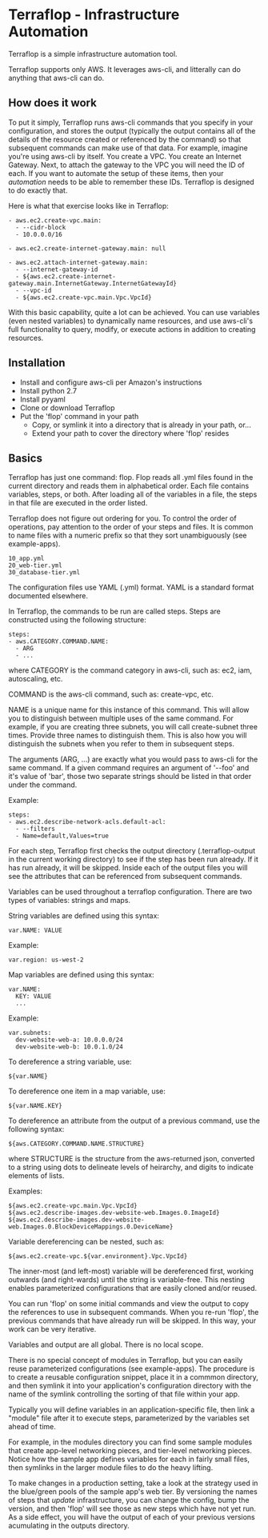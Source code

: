 # Terraflop - Infrastructure Automation

Terraflop is a simple infrastructure automation tool.

Terraflop supports only AWS. It leverages aws-cli,
and litterally can do anything that aws-cli can do.

## How does it work

To put it simply, Terraflop runs aws-cli commands that you specify
in your configuration, and stores the output (typically the output
contains all of the details of the resource created or referenced by
the command) so that subsequent commands can make use of that data.
For example, imagine you're using
aws-cli by itself. You create a VPC. You create an Internet Gateway. Next, to
attach the gateway to the VPC you will need the ID of each.
If you want to automate the setup of these items, then your _automation_
needs to be able to remember these IDs. Terraflop is designed to
do exactly that.

Here is what that exercise looks like in Terraflop:

    - aws.ec2.create-vpc.main:
      - --cidr-block
      - 10.0.0.0/16
    
    - aws.ec2.create-internet-gateway.main: null
    
    - aws.ec2.attach-internet-gateway.main:
      - --internet-gateway-id
      - ${aws.ec2.create-internet-gateway.main.InternetGateway.InternetGatewayId}
      - --vpc-id
      - ${aws.ec2.create-vpc.main.Vpc.VpcId}

With this basic capability, quite a lot can be achieved. You can
use variables (even nested variables) to dynamically name resources,
and use aws-cli's full functionality to query, modify, or execute actions
in addition to creating resources.

## Installation

- Install and configure aws-cli per Amazon's instructions
- Install python 2.7
- Install pyyaml
- Clone or download Terraflop
- Put the 'flop' command in your path
   - Copy, or symlink it into a directory that is already
     in your path, or...
   - Extend your path to cover the directory where 'flop' resides

## Basics

Terraflop has just one command: flop. Flop reads all .yml files found
in the current directory and reads them in alphabetical order. Each
file contains variables, steps, or both. After loading all of the
variables in a file, the steps in that file are executed in the
order listed.

Terraflop does not figure out ordering for you. To control the
order of operations, pay attention to the order of your steps and
files. It is common to name files with a numeric prefix so that
they sort unambiguously (see example-apps).

    10_app.yml
    20_web-tier.yml
    30_database-tier.yml

The configuration files use YAML (.yml) format. YAML is a
standard format documented elsewhere.

In Terraflop, the commands to be run are called steps. Steps are
constructed using the following structure:

    steps:
    - aws.CATEGORY.COMMAND.NAME:
      - ARG
      - ...

where CATEGORY is the command category in aws-cli, such as:
ec2, iam, autoscaling, etc.

COMMAND is the aws-cli command, such as: create-vpc, etc.

NAME is a unique name for this instance of this command. This will
allow you to distinguish between multiple uses of the same command.
For example, if you are creating three subnets, you will call
create-subnet three times. Provide three names to distinguish them.
This is also how you will distinguish the subnets when you refer
to them in subsequent steps.

The arguments (ARG, ...) are exactly what you would pass to aws-cli for
the same command. If a given command requires an argument of '--foo'
and it's value of 'bar', those two separate strings should be listed in that
order under the command.

Example:

    steps:
    - aws.ec2.describe-network-acls.default-acl:
      - --filters
      - Name=default,Values=true

For each step, Terraflop first checks the output directory
(.terraflop-output in the current working directory) to see if
the step has been run already. If it has run already, it will be
skipped. Inside each of the output files you will see the attributes
that can be referenced from subsequent commands.

Variables can be used throughout a terraflop configuration. There
are two types of variables: strings and maps.

String variables are defined using this syntax:

    var.NAME: VALUE

Example:

    var.region: us-west-2

Map variables are defined using this syntax:

    var.NAME:
      KEY: VALUE
      ...

Example:

    var.subnets:
      dev-website-web-a: 10.0.0.0/24
      dev-website-web-b: 10.0.1.0/24

To dereference a string variable, use:

    ${var.NAME}

To dereference one item in a map variable, use:

    ${var.NAME.KEY}

To dereference an attribute from the output of a previous command,
use the following syntax:

    ${aws.CATEGORY.COMMAND.NAME.STRUCTURE}

where STRUCTURE is the structure from the aws-returned json, converted
to a string using dots to delineate levels of heirarchy, and digits
to indicate elements of lists.

Examples:

    ${aws.ec2.create-vpc.main.Vpc.VpcId}
    ${aws.ec2.describe-images.dev-website-web.Images.0.ImageId}
    ${aws.ec2.describe-images.dev-website-web.Images.0.BlockDeviceMappings.0.DeviceName}

Variable dereferencing can be nested, such as:

    ${aws.ec2.create-vpc.${var.environment}.Vpc.VpcId}

The inner-most (and left-most) variable will be dereferenced first,
working outwards (and right-wards) until the string is variable-free.
This nesting enables parameterized configurations that are easily cloned
and/or reused.

You can run 'flop' on some initial commands and view the output
to copy the references to use in subsequent commands. When you re-run
'flop', the previous commands that have already run will be skipped.
In this way, your work can be very iterative.

Variables and output are all global. There is no local scope.

There is no special concept of modules in Terraflop, but you can easily
reuse parameterized configurations (see example-apps). The procedure is
to create a reusable configuration snippet, place it in a commmon directory,
and then symlink it into your application's configuration directory with
the name of the symlink controlling the sorting of that file within your app.

Typically you will define variables in an application-specific file, then link
a "module" file after it to execute steps, parameterized by the variables set
ahead of time.

For example, in the modules directory you can find some sample modules that
create app-level networking pieces, and tier-level networking pieces. Notice
how the sample app defines variables for each in fairly small files, then
symlinks in the larger module files to do the heavy lifting.

To make changes in a production setting, take a look at the strategy
used in the blue/green pools of the sample app's web tier. By versioning
the names of steps that _update_ infrastructure, you can change the config,
bump the version, and then 'flop' will see those as new steps which have
not yet run. As a side effect, you will have the output of each of your
previous versions acumulating in the outputs directory.
